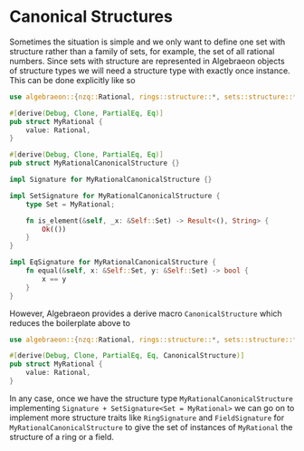 # Canonical Structures

Sometimes the situation is simple and we only want to define one set with structure rather than a family of sets, for example, the set of all rational numbers. Since sets with structure are represented in Algebraeon objects of structure types we will need a structure type with exactly once instance. This can be done explicitly like so

```rust
use algebraeon::{nzq::Rational, rings::structure::*, sets::structure::*};

#[derive(Debug, Clone, PartialEq, Eq)]
pub struct MyRational {
    value: Rational,
}

#[derive(Debug, Clone, PartialEq, Eq)]
pub struct MyRationalCanonicalStructure {}

impl Signature for MyRationalCanonicalStructure {}

impl SetSignature for MyRationalCanonicalStructure {
    type Set = MyRational;

    fn is_element(&self, _x: &Self::Set) -> Result<(), String> {
        Ok(())
    }
}

impl EqSignature for MyRationalCanonicalStructure {
    fn equal(&self, x: &Self::Set, y: &Self::Set) -> bool {
        x == y
    }
}
```

However, Algebraeon provides a derive macro `CanonicalStructure` which reduces the boilerplate above to

```rust
use algebraeon::{nzq::Rational, rings::structure::*, sets::structure::*};

#[derive(Debug, Clone, PartialEq, Eq, CanonicalStructure)]
pub struct MyRational {
    value: Rational,
}
```

In any case, once we have the structure type `MyRationalCanonicalStructure` implementing `Signature + SetSignature<Set = MyRational>` we can go on to implement more structure traits like  `RingSignature` and `FieldSignature` for `MyRationalCanonicalStructure` to give the set of instances of `MyRational` the structure of a ring or a field.

<!-- ```
// The CanonicalStructure derive macro defines a new type MyRationalCanonicalStructure with one value and implements `Structure`, `SetStructure` and `EqStructure` for it.
// We can proceed to implement more interesting structures.

impl SemiRingStructure for MyRationalCanonicalStructure {
    fn zero(&self) -> Self::Set {
        MyRational {
            value: Rational::ZERO,
        }
    }

    fn one(&self) -> Self::Set {
        MyRational {
            value: Rational::ONE,
        }
    }

    fn add(&self, a: &Self::Set, b: &Self::Set) -> Self::Set {
        MyRational {
            value: &a.value + &b.value,
        }
    }

    fn mul(&self, a: &Self::Set, b: &Self::Set) -> Self::Set {
        MyRational {
            value: &a.value * &b.value,
        }
    }
}

impl RingStructure for MyRationalCanonicalStructure {
    fn neg(&self, a: &Self::Set) -> Self::Set {
        MyRational { value: -&a.value }
    }
}

// Algebraeon redefines functions defined on `MyRationalCanonicalStructure` to functions defined on `MyRational`, for example `nat_pow`, so that we can use `.nat_pow(..)` on an instance of `MyRational` without going through `MyRationalCanonicalStructure`
use std::str::FromStr;
let a = MyRational {
    value: Rational::from_str("2/3").unwrap(),
};
assert_eq!(
    a.nat_pow(&3u32.into()),
    MyRational {
        value: Rational::from_str("8/27").unwrap()
    }
);
``` -->

<!-- # Sets

# Rings and Fields

# Groups -->
